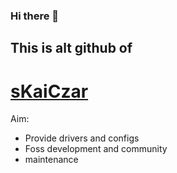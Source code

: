 ### Hi there 👋
## This is alt github of
# [sKaiCzar](github.com/sKaiCzar)
Aim:
- Provide drivers and configs
- Foss development and community
- maintenance

<!--
**skzxer/skzxer** is a ✨ _special_ ✨ repository because its `README.md` (this file) appears on your GitHub profile.

Here are some ideas to get you started:

- 🔭 I’m currently working on ...
- 🌱 I’m currently learning ...
- 👯 I’m looking to collaborate on ...
- 🤔 I’m looking for help with ...
- 💬 Ask me about ...
- 📫 How to reach me: ...
- 😄 Pronouns: ...
- ⚡ Fun fact: ...
-->
